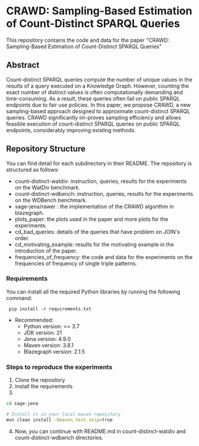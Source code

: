 # CRAWD: Sampling-Based Estimation of Count-Distinct SPARQL Queries
This repository contains the code and data for the paper "CRAWD: Sampling-Based Estimation of Count-Distinct SPARQL Queries" 

## Abstract
Count-distinct SPARQL queries compute the number of unique values in the results of a query executed on a Knowledge Graph. 
However, counting the exact number of distinct values is often computationally demanding and time-consuming. 
As a result, these queries often fail on public SPARQL endpoints due to fair use policies. 
In this paper, we propose CRAWD, a new sampling-based approach designed to approximate count-distinct SPARQL queries. 
CRAWD significantly im-proves sampling efficiency and allows feasible execution of count-distinct SPARQL queries on public SPARQL endpoints, considerably improving existing methods.


## Repository Structure

You can find detail for each subdirectory in their README. The repository is structured as follows:
- count-distinct-watdiv: instruction, queries, results for the experiments on the WatDiv benchmark.
- count-distinct-wdbench: instruction, queries, results for the experiments on the WDBench benchmark.
- sage-jena/rawer : the implementation of the CRAWD algorithm in blazegraph.
- plots_paper: the plots used in the paper and more plots for the experiments.
- cd_bad_queries: details of the queries that have problem on JOIN's order.
- cd_motivating_example: results for the motivating example in the introduction of the paper.
- frequencies_of_frequency: the code and data for the experiments on the frequencies of frequency of single triple patterns.



### Requirements
You can install all the required Python libraries by running the following command:

``` pip install -r requirements.txt```

- Recommended:
    - Python version: >= 3.7
    - JDK version:  21
    - Jena version: 4.9.0
    - Maven version: 3.8.1
    - Blazegraph version: 2.1.5

### Steps to reproduce the experiments
1. Clone the repository
2. Install the requirements
3. 
```sh
cd sage-jena

# Install it in your local maven repository
mvn clean install -Dmaven.test.skip=true
```
4. Now, you can continue with README.md in count-distinct-watdiv and count-distinct-wdbench directories.